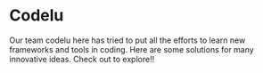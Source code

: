 # Codelu
Our team codelu here has tried to put all the efforts to learn new frameworks and tools in coding. Here are some solutions for many innovative ideas. Check out to explore!!
